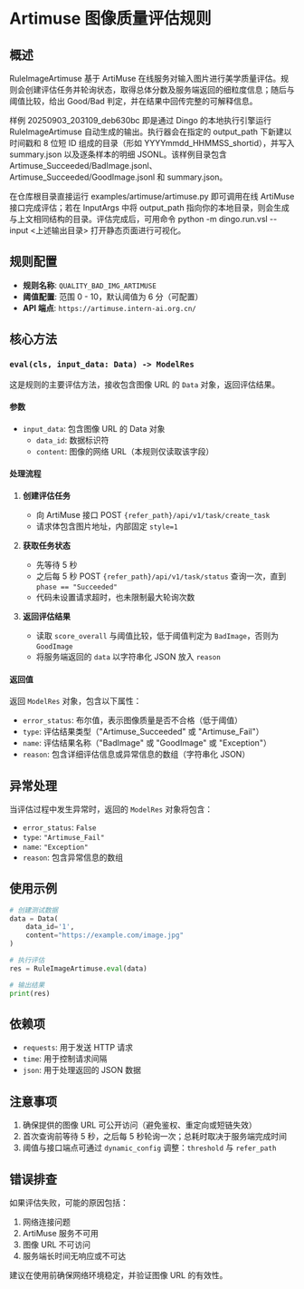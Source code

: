 # Artimuse 图像质量评估规则

## 概述

RuleImageArtimuse 基于 ArtiMuse 在线服务对输入图片进行美学质量评估。规则会创建评估任务并轮询状态，取得总体分数及服务端返回的细粒度信息；随后与阈值比较，给出 Good/Bad 判定，并在结果中回传完整的可解释信息。

样例 20250903_203109_deb630bc 即是通过 Dingo 的本地执行引擎运行 RuleImageArtimuse 自动生成的输出。执行器会在指定的 output_path 下新建以时间戳和 8 位短 ID 组成的目录（形如 YYYYmmdd_HHMMSS_shortid），并写入 summary.json 以及逐条样本的明细 JSONL。该样例目录包含 Artimuse_Succeeded/BadImage.jsonl、Artimuse_Succeeded/GoodImage.jsonl 和 summary.json。

在仓库根目录直接运行 examples/artimuse/artimuse.py 即可调用在线 ArtiMuse 接口完成评估；若在 InputArgs 中将 output_path 指向你的本地目录，则会生成与上文相同结构的目录。评估完成后，可用命令 python -m dingo.run.vsl --input <上述输出目录> 打开静态页面进行可视化。

## 规则配置

- **规则名称**: `QUALITY_BAD_IMG_ARTIMUSE`
- **阈值配置**: 范围 0 - 10，默认阈值为 6 分（可配置）
- **API 端点**: `https://artimuse.intern-ai.org.cn/`

## 核心方法

### `eval(cls, input_data: Data) -> ModelRes`

这是规则的主要评估方法，接收包含图像 URL 的 `Data` 对象，返回评估结果。

#### 参数
- `input_data`: 包含图像 URL 的 Data 对象
  - `data_id`: 数据标识符
  - `content`: 图像的网络 URL（本规则仅读取该字段）

#### 处理流程

1. **创建评估任务**
   - 向 ArtiMuse 接口 POST `{refer_path}/api/v1/task/create_task`
   - 请求体包含图片地址，内部固定 `style=1`

2. **获取任务状态**
   - 先等待 5 秒
   - 之后每 5 秒 POST `{refer_path}/api/v1/task/status` 查询一次，直到 `phase == "Succeeded"`
   - 代码未设置请求超时，也未限制最大轮询次数

3. **返回评估结果**
   - 读取 `score_overall` 与阈值比较，低于阈值判定为 `BadImage`，否则为 `GoodImage`
   - 将服务端返回的 `data` 以字符串化 JSON 放入 `reason`

#### 返回值

返回 `ModelRes` 对象，包含以下属性：

- `error_status`: 布尔值，表示图像质量是否不合格（低于阈值）
- `type`: 评估结果类型（"Artimuse_Succeeded" 或 "Artimuse_Fail"）
- `name`: 评估结果名称（"BadImage" 或 "GoodImage" 或 "Exception"）
- `reason`: 包含详细评估信息或异常信息的数组（字符串化 JSON）

## 异常处理

当评估过程中发生异常时，返回的 `ModelRes` 对象将包含：

- `error_status`: `False`
- `type`: `"Artimuse_Fail"`
- `name`: `"Exception"`
- `reason`: 包含异常信息的数组

## 使用示例

```python
# 创建测试数据
data = Data(
    data_id='1',
    content="https://example.com/image.jpg"
)

# 执行评估
res = RuleImageArtimuse.eval(data)

# 输出结果
print(res)
```

## 依赖项

- `requests`: 用于发送 HTTP 请求
- `time`: 用于控制请求间隔
- `json`: 用于处理返回的 JSON 数据

## 注意事项

1. 确保提供的图像 URL 可公开访问（避免鉴权、重定向或短链失效）
2. 首次查询前等待 5 秒，之后每 5 秒轮询一次；总耗时取决于服务端完成时间
3. 阈值与接口端点可通过 `dynamic_config` 调整：`threshold` 与 `refer_path`

## 错误排查

如果评估失败，可能的原因包括：

1. 网络连接问题
2. ArtiMuse 服务不可用
3. 图像 URL 不可访问
4. 服务端长时间无响应或不可达

建议在使用前确保网络环境稳定，并验证图像 URL 的有效性。
